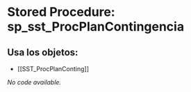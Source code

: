 # Stored Procedure: sp_sst_ProcPlanContingencia

## Usa los objetos:
- [[SST_ProcPlanConting]]

*No code available.*
